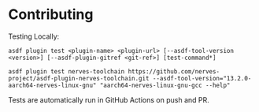# Contributing

Testing Locally:

```shell
asdf plugin test <plugin-name> <plugin-url> [--asdf-tool-version <version>] [--asdf-plugin-gitref <git-ref>] [test-command*]

asdf plugin test nerves-toolchain https://github.com/nerves-project/asdf-plugin-nerves-toolchain.git --asdf-tool-version="13.2.0-aarch64-nerves-linux-gnu" "aarch64-nerves-linux-gnu-gcc --help"
```

Tests are automatically run in GitHub Actions on push and PR.
